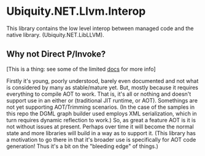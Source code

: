 # Ubiquity.NET.Llvm.Interop
This library contains the low level interop between managed code and the native library.
(Ubiquity.NET.LibLLVM). 

## Why not Direct P/Invoke?
[This is a thing: see some of the limited [docs](https://learn.microsoft.com/en-us/dotnet/core/deploying/native-aot/interop)
for more info]  

Firstly it's young, poorly understood, barely even documented and not what is considered
by many as stable/mature yet. But, mostly because it requires everything to compile AOT to work. That
is, it's all or nothing and doesn't support use in an either or (traditional JIT runtime, or AOT).
Somethings are not yet supporting AOT/Trimming scenarios. (In the case of the samples in this repo
the DGML graph builder used employs XML serialization, which in turn requires dynamic reflection to
work.) So, as great a feature AOT is it is not without issues at present. Perhaps over time it will
become the normal state and more libraries will build in a way as to support it. (This library has a
motivation to go there in that it's broader use is specifically for AOT code generation! Thus it's a
bit on the "bleeding edge" of things.)
